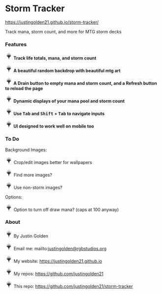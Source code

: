 # Storm Tracker

https://justingolden21.github.io/storm-tracker/

Track mana, storm count, and more for MTG storm decks

### Features

**<img src="img/planeswalker-black.png" width="24px"> Track life totals, mana, and storm count**

**<img src="img/planeswalker-black.png" width="24px"> A beautiful random backdrop with beautiful mtg art**

**<img src="img/planeswalker-black.png" width="24px"> A Drain button to empty mana and storm count, and a Refresh button to reload the page**

**<img src="img/planeswalker-black.png" width="24px"> Dynamic displays of your mana pool and storm count**

**<img src="img/planeswalker-black.png" width="24px"> Use <kbd>Tab</kbd> and <kbd>Shift</kbd> + <kbd>Tab</kbd> to navigate inputs**

**<img src="img/planeswalker-black.png" width="24px"> UI designed to work well on mobile too**

### To Do

Background Images:

<img src="img/planeswalker-black.png" width="24px"> Crop/edit images better for wallpapers

<img src="img/planeswalker-black.png" width="24px"> Find more images?

<img src="img/planeswalker-black.png" width="24px"> Use non-storm images?

Options:

<img src="img/planeswalker-black.png" width="24px"> Option to turn off draw mana? (caps at 100 anyway)

### About

<img src="img/planeswalker-black.png" width="24px"> By Justin Golden

<img src="img/planeswalker-black.png" width="24px"> Email me:  mailto:justingolden@rgbstudios.org

<img src="img/planeswalker-black.png" width="24px"> My website: https://justingolden21.github.io

<img src="img/planeswalker-black.png" width="24px"> My repos: https://github.com/justingolden21

<img src="img/planeswalker-black.png" width="24px"> This repo: https://github.com/justingolden21/storm-tracker
